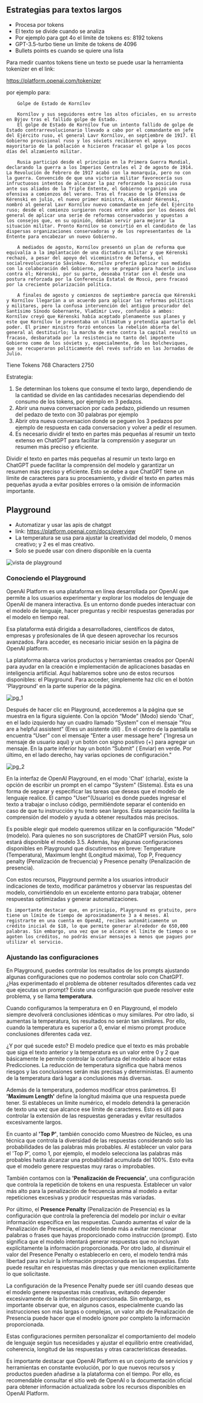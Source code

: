 ## Estrategias para textos largos

- Procesa por tokens
- El texto se divide cuando se analiza
- Por ejemplo para gpt 4o el limite de tokens es: 8192 tokens
- GPT-3.5-turbo tiene un límite de tokens de 4096
- Bullets points es cuando se quiere una lista

Para medir cuantos tokens tiene un texto se puede usar la herramienta tokenizer en el link:

https://platform.openai.com/tokenizer

por ejemplo para:

```
    Golpe de Estado de Kornílov

    Kornílov y sus seguidores entre los altos oficiales, en su arresto en Býjov tras el fallido golpe de Estado.
    El golpe de Estado de Kornílov fue un intento fallido de golpe de Estado contrarrevolucionario llevado a cabo por el comandante en jefe del Ejército ruso, el general Lavr Kornílov, en septiembre de 1917. El Gobierno provisional ruso y los sóviets recibieron el apoyo mayoritario de la población e hicieron fracasar el golpe a los pocos días del alzamiento militar.

    Rusia participó desde el principio en la Primera Guerra Mundial, declarando la guerra a los Imperios Centrales el 2 de agosto de 1914. La Revolución de Febrero de 1917 acabó con la monarquía, pero no con la guerra. Convencido de que una victoria militar favorecería sus infructuosos intentos de alcanzar la paz reforzando la posición rusa ante sus aliados de la Triple Entente, el Gobierno organizó una ofensiva a comienzos del verano. Tras el fracaso de la Ofensiva de Kérenski en julio, el nuevo primer ministro, Aleksandr Kérenski, nombró al general Lavr Kornílov nuevo comandante en jefe del Ejército ruso; desde el comienzo surgieron roces entre ambos por los deseos del general de aplicar una serie de reformas conservadoras y opuestas a los consejos que, en su opinión, debían servir para mejorar la situación militar. Pronto Kornílov se convirtió en el candidato de las dispersas organizaciones conservadoras y de los representantes de la Entente para encabezar un nuevo Gobierno.

    A mediados de agosto, Kornílov presentó un plan de reforma que equivalía a la implantación de una dictadura militar y que Kérenski rechazó, a pesar del apoyo del viceministro de Defensa, el socialrevolucionario Sávinkov. Kornílov prefería aplicar sus medidas con la colaboración del Gobierno, pero se preparó para hacerlo incluso contra él; Kérenski, por su parte, deseaba tratar con él desde una postura reforzada por la Conferencia Estatal de Moscú, pero fracasó por la creciente polarización política.

    A finales de agosto y comienzos de septiembre parecía que Kérenski y Kornílov llegarían a un acuerdo para aplicar las reformas políticas y militares, pero la confusa intervención del antiguo procurador del Santísimo Sínodo Gobernante, Vladímir Lvov, confundió a ambos: Kornílov creyó que Kérenski había aceptado plenamente sus planes y este que Kornílov le presentaba un ultimátum y pretendía apartarlo del poder. El primer ministro forzó entonces la rebelión abierta del general al destituirlo; la marcha de este contra la capital resultó un fracaso, desbaratada por la resistencia no tanto del impotente Gobierno como de los sóviets y, especialmente, de los bolcheviques, que se recuperaron políticamente del revés sufrido en las Jornadas de Julio.
```

Tiene Tokens 768 Characters 2750

Estrategia:

1. Se determinan los tokens que consume el texto largo, dependiendo de la cantidad se divide en las cantidades necesarias dependiendo del consumo de los tokens, por ejemplo en 3 pedazos.
2. Abrir una nueva conversacion por cada pedazo, pidiendo un resumen del pedazo de texto con 30 palabras por ejemplo
3. Abrir otra nueva conversacion donde se peguen los 3 pedazos por ejemplo de respuesta en cada conversacion y volver a pedir el resumen.
4. Es necesario dividir el texto en partes más pequeñas al resumir un texto extenso en ChatGPT para facilitar la comprensión y asegurar un resumen más preciso y eficiente.


Dividir el texto en partes más pequeñas al resumir un texto largo en ChatGPT puede facilitar la comprensión del modelo y garantizar un resumen más preciso y eficiente. Esto se debe a que ChatGPT tiene un límite de caracteres para su procesamiento, y dividir el texto en partes más pequeñas ayuda a evitar posibles errores o la omisión de información importante.



## Playground

- Automatizar y usar las apis de chatgpt
- link: https://platform.openai.com/docs/overview
- La temperatura se usa para ajustar la creatividad del modelo, 0 menos creativo; y 2 es el mas creativo.
- Solo se puede usar con dinero disponible en la cuenta

![vista de playground](/imagenes/clase04/vista_playground.png)

### Conociendo el Playground

OpenAI Platform es una plataforma en línea desarrollada por OpenAI que permite a los usuarios experimentar y explorar los modelos de lenguaje de OpenAI de manera interactiva. Es un entorno donde puedes interactuar con el modelo de lenguaje, hacer preguntas y recibir respuestas generadas por el modelo en tiempo real.

Esa plataforma está dirigida a desarrolladores, científicos de datos, empresas y profesionales de IA que deseen aprovechar los recursos avanzados. Para acceder, es necesario iniciar sesión en la página de OpenAI platform.

La plataforma abarca varios productos y herramientas creados por OpenAI para ayudar en la creación e implementación de aplicaciones basadas en inteligencia artificial. Aquí hablaremos sobre uno de estos recursos disponibles: el Playground. Para acceder, simplemente haz clic en el botón 'Playground' en la parte superior de la página.


![pg_1](/imagenes/clase04/pg_1.png)


Después de hacer clic en Playground, accederemos a la página que se muestra en la figura siguiente. Con la opción “Mode” (Modo) siendo 'Chat', en el lado izquierdo hay un cuadro llamado “System” con el mensaje “You are a helpful assistent” (Eres un asistente útil) . En el centro de la pantalla se encuentra “User” con el mensaje “Enter a user message here” ('Ingresa un mensaje de usuario aquí) y un botón con signo positivo (+) para agregar un mensaje. En la parte inferior hay un botón “Submit” ( Enviar) en verde. Por último, en el lado derecho, hay varias opciones de configuración."

![pg_2](/imagenes/clase04/pg_2.png)

En la interfaz de OpenAI Playground, en el modo 'Chat' (charla), existe la opción de escribir un prompt en el campo "System" (Sistema). Esta es una forma de separar y especificar las tareas que deseas que el modelo de lenguaje realice. El campo "User"(Usuario) es donde puedes ingresar el texto a trabajar o incluso código, permitiéndote separar el contenido en caso de que tu instrucción y tu texto sean largos. Esta separación facilita la comprensión del modelo y ayuda a obtener resultados más precisos.

Es posible elegir qué modelo queremos utilizar en la configuración "Model" (modelo). Para quienes no son suscriptores de ChatGPT versión Plus, solo estará disponible el modelo 3.5. Además, hay algunas configuraciones disponibles en Playground que discutiremos en breve: Temperature (Temperatura), Maximum lenght (Longitud máxima), Top P, Frequency penalty (Penalización de frecuencia) y Presence penalty (Penalización de presencia).

Con estos recursos, Playground permite a los usuarios introducir indicaciones de texto, modificar parámetros y observar las respuestas del modelo, convirtiéndolo en un excelente entorno para trabajar, obtener respuestas optimizadas y generar automatizaciones.

    Es importante destacar que, en principio, Playground es gratuito, pero tiene un límite de tiempo de aproximadamente 3 a 4 meses. Al registrarte en una cuenta en OpenAI, recibes automáticamente un crédito inicial de $18, lo que permite generar alrededor de 650,000 palabras. Sin embargo, una vez que se alcance el límite de tiempo o se agoten los créditos, no podrás enviar mensajes a menos que pagues por utilizar el servicio.

### Ajustando las configuraciones

En Playground, puedes controlar los resultados de los prompts ajustando algunas configuraciones que no podemos controlar solo con ChatGPT. ¿Has experimentado el problema de obtener resultados diferentes cada vez que ejecutas un prompt? Existe una configuración que puede resolver este problema, y se llama **temperatura**.

Cuando configuramos la temperatura en 0 en Playground, el modelo siempre devolverá conclusiones idénticas o muy similares. Por otro lado, si aumentas la temperatura, los resultados no serán tan similares. Por ello, cuando la temperatura es superior a 0, enviar el mismo prompt produce conclusiones diferentes cada vez.

¿Y por qué sucede esto? El modelo predice que el texto es más probable que siga el texto anterior y la temperatura es un valor entre 0 y 2 que básicamente le permite controlar la confianza del modelo al hacer estas Predicciones. La reducción de temperatura significa que habrá menos riesgos y las conclusiones serán más precisas y deterministas. El aumento de la temperatura dará lugar a conclusiones más diversas.

Además de la temperatura, podemos modificar otros parámetros. El **'Maximum Length'** define la longitud máxima que una respuesta puede tener. Si estableces un límite numérico, el modelo detendrá la generación de texto una vez que alcance ese límite de caracteres. Esto es útil para controlar la extensión de las respuestas generadas y evitar resultados excesivamente largos.

En cuanto al **'Top P'**, también conocido como Muestreo de Núcleo, es una técnica que controla la diversidad de las respuestas considerando solo las probabilidades de las palabras más probables. Al establecer un valor para el 'Top P', como 1, por ejemplo, el modelo selecciona las palabras más probables hasta alcanzar una probabilidad acumulada del 100%. Esto evita que el modelo genere respuestas muy raras o improbables.

También contamos con la **'Penalización de Frecuencia'**, una configuración que controla la repetición de tokens en una respuesta. Establecer un valor más alto para la penalización de frecuencia anima al modelo a evitar repeticiones excesivas y producir respuestas más variadas.

Por último, el **Presence Penalty** (Penalización de Presencia) es la configuración que controla la preferencia del modelo por incluir o evitar información específica en las respuestas. Cuando aumentas el valor de la Penalización de Presencia, el modelo tiende más a evitar mencionar palabras o frases que hayas proporcionado como instrucción (prompt). Esto significa que el modelo intentará generar respuestas que no incluyan explícitamente la información proporcionada. Por otro lado, al disminuir el valor del Presence Penalty o establecerlo en cero, el modelo tendrá más libertad para incluir la información proporcionada en las respuestas. Esto puede resultar en respuestas más directas y que mencionen explícitamente lo que solicitaste.

La configuración de la Presence Penalty puede ser útil cuando deseas que el modelo genere respuestas más creativas, evitando depender excesivamente de la información proporcionada. Sin embargo, es importante observar que, en algunos casos, especialmente cuando las instrucciones son más largas o complejas, un valor alto de Penalización de Presencia puede hacer que el modelo ignore por completo la información proporcionada.

Estas configuraciones permiten personalizar el comportamiento del modelo de lenguaje según tus necesidades y ajustar el equilibrio entre creatividad, coherencia, longitud de las respuestas y otras características deseadas.

Es importante destacar que OpenAI Platform es un conjunto de servicios y herramientas en constante evolución, por lo que nuevos recursos y productos pueden añadirse a la plataforma con el tiempo. Por ello, es recomendable consultar el sitio web de OpenAI o la documentación oficial para obtener información actualizada sobre los recursos disponibles en OpenAI Platform. 


